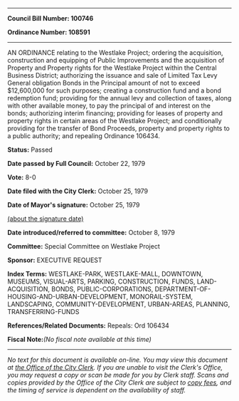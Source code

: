 

********

**Council Bill Number: 100746**
   
**Ordinance Number: 108591**
********

 AN ORDINANCE relating to the Westlake Project; ordering the acquisition, construction and equipping of Public Improvements and the acquisition of Property and Property rights for the Westlake Project within the Central Business District; authorizing the issuance and sale of Limited Tax Levy General obligation Bonds in the Principal amount of not to exceed $12,600,000 for such purposes; creating a construction fund and a bond redemption fund; providing for the annual levy and collection of taxes, along with other available money, to pay the principal of and interest on the bonds; authorizing interim financing; providing for leases of property and property rights in certain areas of the Westlake Project; and conditionally providing for the transfer of Bond Proceeds, property and property rights to a public authority; and repealing Ordinance 106434.

**Status:** Passed
   
**Date passed by Full Council:** October 22, 1979
   
**Vote:** 8-0
   
**Date filed with the City Clerk:** October 25, 1979
   
**Date of Mayor's signature:** October 25, 1979
   
[(about the signature date)](/~public/approvaldate.htm)
   
   
   
**Date introduced/referred to committee:** October 8, 1979
   
**Committee:** Special Committee on Westlake Project
   
**Sponsor:** EXECUTIVE REQUEST
   
   
**Index Terms:** WESTLAKE-PARK, WESTLAKE-MALL, DOWNTOWN, MUSEUMS, VISUAL-ARTS, PARKING, CONSTRUCTION, FUNDS, LAND-ACQUISITION, BONDS, PUBLIC-CORPORATIONS, DEPARTMENT-OF-HOUSING-AND-URBAN-DEVELOPMENT, MONORAIL-SYSTEM, LANDSCAPING, COMMUNITY-DEVELOPMENT, URBAN-AREAS, PLANNING, TRANSFERRING-FUNDS

**References/Related Documents:** Repeals: Ord 106434

**Fiscal Note:**_(No fiscal note available at this time)_
********

_No text for this document is available on-line. You may view this document at [the Office of the City Clerk](http://www.seattle.gov/leg/clerk/contactUs.htm). If you are unable to visit the Clerk's Office, you may request a copy or scan be made for you by Clerk staff. Scans and copies provided by the Office of the City Clerk are subject to [copy fees](http://clerk.seattle.gov/~public/clerkfees.htm), and the timing of service is dependent on the availability of staff._

